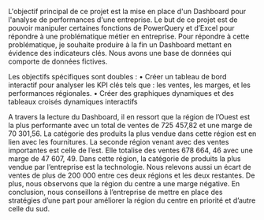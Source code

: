 L'objectif principal de ce projet est la mise en place d'un Dashboard pour l'analyse de performances d'une entreprise.
Le but de ce projet est de pouvoir manipuler certaines fonctions de PowerQuery et d’Excel pour répondre à une problématique métier en entreprise. Pour répondre à cette problématique, je souhaite produire à la fin un Dashboard mettant en évidence des indicateurs clés. 
Nous avons une base de données qui comporte de données fictives. 

Les objectifs spécifiques sont doubles :
• Créer un tableau de bord interactif pour analyser les KPI clés tels que : les ventes, les marges, et les performances régionales.
• Créer des graphiques dynamiques et des tableaux croisés dynamiques interactifs

A travers la lecture du Dashboard, il en ressort que la région de l’Ouest est la plus performante avec un total de ventes de 725 457,82 et une marge de 70 301,56. 
La catégorie des produits la plus vendue dans cette région est en lien avec les fournitures. 
La seconde région venant avec des ventes importantes est celle de l’est. Elle totalise des ventes 678 664, 46 avec une marge de 47 607, 49. 
Dans cette région, la catégorie de produits la plus vendue par l’entreprise est la technologie. Nous relevons aussi un écart de ventes de plus de 200 000 entre ces deux régions et les deux restantes. De plus, nous observons que la région du centre a une marge négative.
En conclusion, nous conseillons à l’entreprise de mettre en place des stratégies d’une part pour améliorer la région du centre en priorité et d’autre celle du sud.
